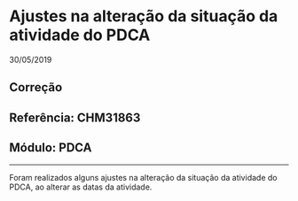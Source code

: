 # Ajustes na alteração da situação da atividade do PDCA
30/05/2019
## Correção
## Referência: CHM31863
## Módulo: PDCA
***

Foram realizados alguns ajustes na alteração da situação da atividade do PDCA, ao alterar as datas da atividade.